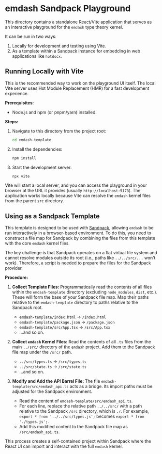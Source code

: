 # emdash Sandpack Playground

This directory contains a standalone React/Vite application that serves as an interactive playground for the `emdash` type theory kernel.

It can be run in two ways:
1.  Locally for development and testing using Vite.
2.  As a template within a Sandpack instance for embedding in web applications like `hotdocx`.

## Running Locally with Vite

This is the recommended way to work on the playground UI itself. The local Vite server uses Hot Module Replacement (HMR) for a fast development experience.

**Prerequisites:**
*   Node.js and npm (or pnpm/yarn) installed.

**Steps:**

1.  Navigate to this directory from the project root:
    ```bash
    cd emdash-template
    ```
2.  Install the dependencies:
    ```bash
    npm install
    ```
3.  Start the development server:
    ```bash
    npx vite
    ```
Vite will start a local server, and you can access the playground in your browser at the URL it provides (usually `http://localhost:5173`). The application works locally because Vite can resolve the `emdash` kernel files from the parent `src` directory.

## Using as a Sandpack Template

This template is designed to be used with [Sandpack](https://sandpack.codesandbox.io/), allowing `emdash` to be run interactively in a browser-based environment. To do this, you need to construct a file map for Sandpack by combining the files from this template with the core `emdash` kernel files.

The key challenge is that Sandpack operates on a flat virtual file system and cannot resolve modules outside its root (i.e., paths like `../../src/...` won't work). Therefore, a script is needed to prepare the files for the Sandpack provider.

**Procedure:**

1.  **Collect Template Files:** Programmatically read the contents of all files within the `emdash-template` directory (excluding `node_modules`, `dist`, etc.). These will form the base of your Sandpack file map. Map their paths relative to the `emdash-template` directory to paths relative to the Sandpack root.
    *   `emdash-template/index.html` -> `/index.html`
    *   `emdash-template/package.json` -> `/package.json`
    *   `emdash-template/src/App.tsx` -> `/src/App.tsx`
    *   ...and so on.

2.  **Collect `emdash` Kernel Files:** Read the contents of all `.ts` files from the main `../src/` directory of the `emdash` project. Add them to the Sandpack file map under the `/src/` path.
    *   `../src/types.ts` -> `/src/types.ts`
    *   `../src/state.ts` -> `/src/state.ts`
    *   ...and so on.

3.  **Modify and Add the API Barrel File:** The file `emdash-template/src/emdash_api.ts` acts as a bridge. Its import paths must be adjusted for the Sandpack environment.
    *   Read the content of `emdash-template/src/emdash_api.ts`.
    *   For each line, replace the relative path `../../src/` with a path relative to the Sandpack `/src` directory, which is `./`. For example, `export * from '../../src/types.js';` becomes `export * from './types.js';`.
    *   Add this modified content to the Sandpack file map as `/src/emdash_api.ts`.

This process creates a self-contained project within Sandpack where the React UI can import and interact with the full `emdash` kernel. 